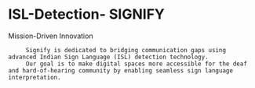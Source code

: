 # ISL-Detection- SIGNIFY

Mission-Driven Innovation

         Signify is dedicated to bridging communication gaps using advanced Indian Sign Language (ISL) detection technology.
         Our goal is to make digital spaces more accessible for the deaf and hard-of-hearing community by enabling seamless sign language interpretation.
        

